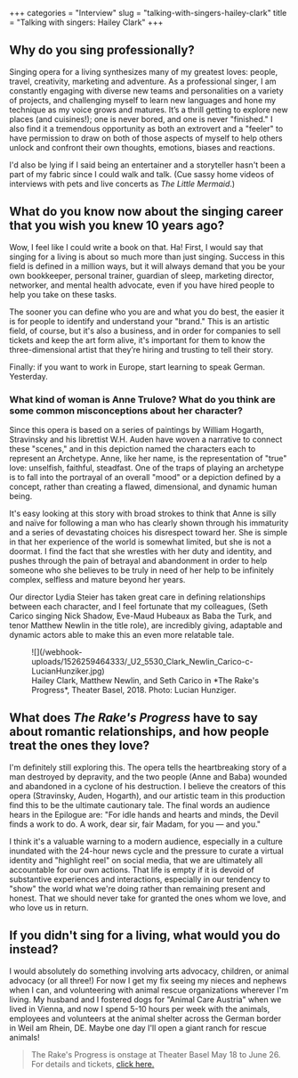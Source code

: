 +++
categories = "Interview"
slug = "talking-with-singers-hailey-clark"
title = "Talking with singers: Hailey Clark"
+++

## Why do you sing professionally?

Singing opera for a living synthesizes many of my greatest loves: people, travel, creativity, marketing and adventure.  As a professional singer, I am constantly engaging with diverse new teams and personalities on a variety of projects, and challenging myself to learn new languages and hone my technique as my voice grows and matures. It’s a thrill getting to explore new places (and cuisines!); one is never bored, and one is never "finished." I also find it a tremendous opportunity as both an extrovert and a "feeler" to have permission to draw on both of those aspects of myself to help others unlock and confront their own thoughts, emotions, biases and reactions.

I'd also be lying if I said being an entertainer and a storyteller hasn't been a part of my fabric since I could walk and talk. (Cue sassy home videos of interviews with pets and live concerts as *The Little Mermaid*.)

## What do you know now about the singing career that you wish you knew 10 years ago?

Wow, I feel like I could write a book on that. Ha! First, I would say that singing for a living is about so much more than just singing.  Success in this field is defined in a million ways, but it will always demand that you be your own bookkeeper, personal trainer, guardian of sleep, marketing director, networker, and mental health advocate, even if you have hired people to help you take on these tasks. 

The sooner you can define who you are and what you do best, the easier it is for people to identify and understand your "brand." This is an artistic field, of course, but it's also a business, and in order for companies to sell tickets and keep the art form alive, it's important for them to know the three-dimensional artist that they’re hiring and trusting to tell their story.

Finally: if you want to work in Europe, start learning to speak German. Yesterday.

### What kind of woman is Anne Trulove? What do you think are some common misconceptions about her character?

Since this opera is based on a series of paintings by William Hogarth, Stravinsky and his librettist W.H. Auden have woven a narrative to connect these "scenes," and in this depiction named the characters each to represent an Archetype. Anne, like her name, is the representation of "true" love: unselfish, faithful, steadfast.  One of the traps of playing an archetype is to fall into the portrayal of an overall "mood" or a depiction defined by a concept, rather than creating a flawed, dimensional, and dynamic human being. 

It's easy looking at this story with broad strokes to think that Anne is silly and naïve for following a man who has clearly shown through his immaturity and a series of devastating choices his disrespect toward her.  She is simple in that her experience of the world is somewhat limited, but she is not a doormat.  I find the fact that she wrestles with her duty and identity, and pushes through the pain of betrayal and abandonment in order to help someone who she believes to be truly in need of her help to be infinitely complex, selfless and mature beyond her years. 

Our director Lydia Steier has taken great care in defining relationships between each character, and I feel fortunate that my colleagues, (Seth Carico singing Nick Shadow, Eve-Maud Hubeaux as Baba the Turk, and tenor Matthew Newlin in the title role), are incredibly giving, adaptable and dynamic actors able to make this an even more relatable tale.

<figure data-type="image">
![](/webhook-uploads/1526259464333/_U2_5530_Clark_Newlin_Carico-c-LucianHunziker.jpg)
<figcaption>Hailey Clark, Matthew Newlin, and Seth Carico in *The Rake's Progress*, Theater Basel, 2018. Photo: Lucian Hunziger.</figcaption>
</figure>

## What does *The Rake's Progress* have to say about romantic relationships, and how people treat the ones they love?

I'm definitely still exploring this. The opera tells the heartbreaking story of a man destroyed by depravity, and the two people (Anne and Baba) wounded and abandoned in a cyclone of his destruction.  I believe the creators of this opera (Stravinsky, Auden, Hogarth), and our artistic team in this production find this to be the ultimate cautionary tale.  The final words an audience hears in the Epilogue are: "For idle hands and hearts and minds, the Devil finds a work to do. A work, dear sir, fair Madam, for you — and you."

I think it's a valuable warning to a modern audience, especially in a culture inundated with the 24-hour news cycle and the pressure to curate a virtual identity and "highlight reel" on social media, that we are ultimately all accountable for our own actions.  That life is empty if it is devoid of substantive experiences and interactions, especially in our tendency to "show" the world what we're doing rather than remaining present and honest. That we should never take for granted the ones whom we love, and who love us in return.

## If you didn't sing for a living, what would you do instead?

I would absolutely do something involving arts advocacy, children, or animal advocacy (or all three!)  For now I get my fix seeing my nieces and nephews when I can, and volunteering with animal rescue organizations wherever I'm living.  My husband and I fostered dogs for "Animal Care Austria" when we lived in Vienna, and now I spend 5-10 hours per week with the animals, employees and volunteers at the animal shelter across the German border in Weil am Rhein, DE.  Maybe one day I'll open a giant ranch for rescue animals!

>The Rake's Progress is onstage at Theater Basel May 18 to June 26. For details and tickets, [click here.](https://www.theater-basel.ch/Spielplan/The-Rakes-Progress/oYxgCgJO/Pv4Ya/)
